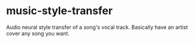 # music-style-transfer
Audio neural style transfer of a song's vocal track. Basically have an artist cover any song you want.
